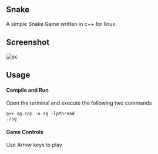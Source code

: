 ## Snake 
A simple Snake Game written in c++ for linux.
## Screenshot
![sc](https://user-images.githubusercontent.com/56832672/113474017-c8313d80-948a-11eb-8bdb-e46bbbf306d5.png)
## Usage
#### Compile and Run
Open the terminal and execute the following two commands
```
g++ sg.cpp -o sg -lpthread
./sg
```
#### Game Controls
Use Arrow keys to play
